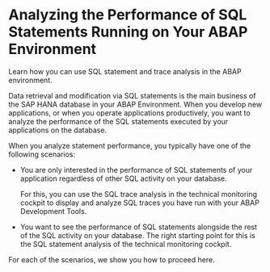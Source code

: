 <!-- loio3b27703e7ad24982931db245f23d6bcf -->

# Analyzing the Performance of SQL Statements Running on Your ABAP Environment

Learn how you can use SQL statement and trace analysis in the ABAP environment.

Data retrieval and modification via SQL statements is the main business of the SAP HANA database in your ABAP Environment. When you develop new applications, or when you operate applications productively, you want to analyze the performance of the SQL statements executed by your applications on the database.

When you analyze statement performance, you typically have one of the following scenarios:

-   You are only interested in the performance of SQL statements of your application regardless of other SQL activity on your database.

    For this, you can use the SQL trace analysis in the technical monitoring cockpit to display and analyze SQL traces you have run with your ABAP Development Tools.

-   You want to see the performance of SQL statements alongside the rest of the SQL activity on your database. The right starting point for this is the SQL statement analysis of the technical monitoring cockpit.


For each of the scenarios, we show you how to proceed here.

